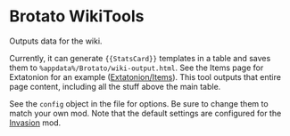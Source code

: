 # Brotato WikiTools

Outputs data for the wiki.

Currently, it can generate `{{StatsCard}}` templates in a table and saves them to `%appdata%/Brotato/wiki-output.html`. See the Items page for Extatonion for an example ([Extatonion/Items](https://brotato.wiki.spellsandguns.com/Mod:Extatonion/Items)). This tool outputs that entire page content, including all the stuff above the main table.

See the `config` object in the file for options. Be sure to change them to match your own mod. Note that the default settings are configured for the [Invasion](https://brotato.wiki.spellsandguns.com/Mod:Invasion) mod.
